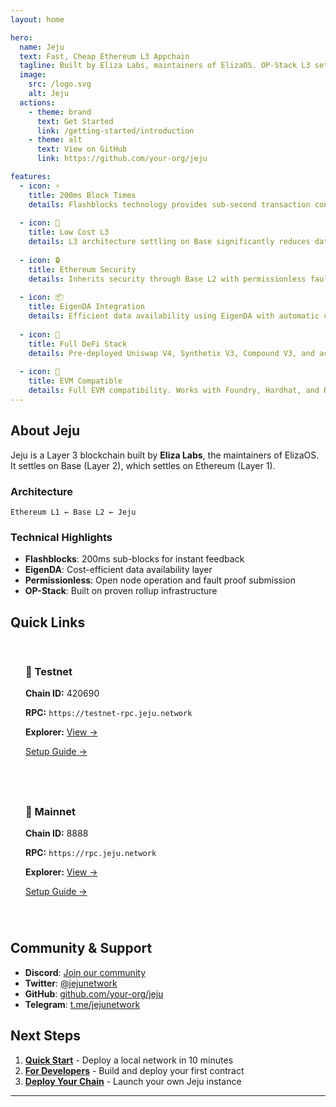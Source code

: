 ```yaml
---
layout: home

hero:
  name: Jeju
  text: Fast, Cheap Ethereum L3 Appchain
  tagline: Built by Eliza Labs, maintainers of ElizaOS. OP-Stack L3 settling on Base with sub-second blocks.
  image:
    src: /logo.svg
    alt: Jeju
  actions:
    - theme: brand
      text: Get Started
      link: /getting-started/introduction
    - theme: alt
      text: View on GitHub
      link: https://github.com/your-org/jeju

features:
  - icon: ⚡
    title: 200ms Block Times
    details: Flashblocks technology provides sub-second transaction confirmation.
  
  - icon: 💸
    title: Low Cost L3
    details: L3 architecture settling on Base significantly reduces data availability costs.
  
  - icon: 🔒
    title: Ethereum Security
    details: Inherits security through Base L2 with permissionless fault proofs and challenge windows.
  
  - icon: 📦
    title: EigenDA Integration
    details: Efficient data availability using EigenDA with automatic calldata fallback.
  
  - icon: 🏦
    title: Full DeFi Stack
    details: Pre-deployed Uniswap V4, Synthetix V3, Compound V3, and account abstraction support.
  
  - icon: 🚀
    title: EVM Compatible
    details: Full EVM compatibility. Works with Foundry, Hardhat, and Remix.
---
```


## About Jeju

Jeju is a Layer 3 blockchain built by **Eliza Labs**, the maintainers of ElizaOS. It settles on Base (Layer 2), which settles on Ethereum (Layer 1).

### Architecture
```
Ethereum L1 ← Base L2 ← Jeju
```

### Technical Highlights

- **Flashblocks**: 200ms sub-blocks for instant feedback
- **EigenDA**: Cost-efficient data availability layer
- **Permissionless**: Open node operation and fault proof submission
- **OP-Stack**: Built on proven rollup infrastructure

## Quick Links

<div class="network-grid">
  <div class="info-card">
    <h3>🧪 Testnet</h3>
    <p><strong>Chain ID:</strong> 420690</p>
    <p><strong>RPC:</strong> <code>https://testnet-rpc.jeju.network</code></p>
    <p><strong>Explorer:</strong> <a href="https://testnet-explorer.jeju.network" target="_blank">View →</a></p>
    <p><a href="/network/testnet">Setup Guide →</a></p>
  </div>

  <div class="info-card">
    <h3>🚀 Mainnet</h3>
    <p><strong>Chain ID:</strong> 8888</p>
    <p><strong>RPC:</strong> <code>https://rpc.jeju.network</code></p>
    <p><strong>Explorer:</strong> <a href="https://explorer.jeju.network" target="_blank">View →</a></p>
    <p><a href="/network/mainnet">Setup Guide →</a></p>
  </div>
</div>

## Community & Support

- **Discord**: [Join our community](https://discord.gg/jeju)
- **Twitter**: [@jejunetwork](https://twitter.com/jejunetwork)
- **GitHub**: [github.com/your-org/jeju](https://github.com/your-org/jeju)
- **Telegram**: [t.me/jejunetwork](https://t.me/jejunetwork)

## Next Steps

1. [**Quick Start**](/getting-started/quick-start) - Deploy a local network in 10 minutes
2. [**For Developers**](/developers/quick-start) - Build and deploy your first contract
3. [**Deploy Your Chain**](/deployment/overview) - Launch your own Jeju instance

---

<style>
.info-card {
  background: var(--vp-c-bg-soft);
  border: 1px solid var(--vp-c-divider);
  border-radius: 8px;
  padding: 1.5rem;
}

.info-card h3 {
  margin-top: 0;
}

.info-card code {
  font-size: 0.85em;
  word-break: break-all;
}

.network-grid {
  display: grid;
  grid-template-columns: repeat(auto-fit, minmax(300px, 1fr));
  gap: 1rem;
  margin: 2rem 0;
}
</style>

